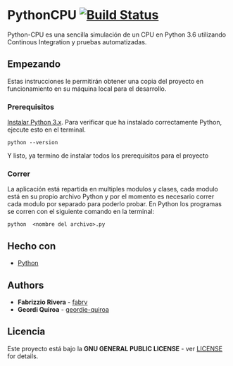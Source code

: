 # PythonCPU [![Build Status](https://travis-ci.com/fabrv/Python-CPU.svg?token=JMzgWZCPd3EysxhcDNG4&branch=master)](https://travis-ci.com/fabrv/Python-CPU)
Python-CPU es una sencilla simulación de un CPU en Python 3.6 utilizando Continous Integration y pruebas automatizadas.

## Empezando
Estas instrucciones le permitirán obtener una copia del proyecto en funcionamiento en su máquina local para el desarrollo.

### Prerequisitos
[Instalar Python 3.x](https://docs.python.org/3/using/windows.html).
Para verificar que ha instalado correctamente Python, ejecute esto en el terminal.
```
python --version
```
Y listo, ya termino de instalar todos los prerequisitos para el proyecto

### Correr
La aplicación está repartida en multiples modulos y clases, cada modulo está en su propio archivo Python y por el momento es necesario correr cada modulo por separado para poderlo probar. En Python los programas se corren con el siguiente comando en la terminal:
```
python  <nombre del archivo>.py
```

## Hecho con
* [Python](https://docs.python.org/3/)

## Authors
* **Fabrizzio Rivera** - [fabrv](https://github.com/fabrv)
* **Geordi Quiroa** - [geordie-quiroa](https://github.com/geordie-quiroa)

## Licencia
Este proyecto está bajo la **GNU GENERAL PUBLIC LICENSE** - ver [LICENSE](https://github.com/fabrv/Python-CPU/blob/master/LICENSE) for details.
